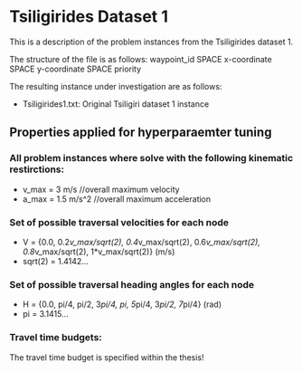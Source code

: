 # Tsiligirides Dataset 1
This is a description of the problem instances from the Tsiligirides dataset 1.

The structure of the file is as follows: 
waypoint_id SPACE x-coordinate SPACE y-coordinate SPACE priority

The resulting instance under investigation are as follows:
- Tsiligirides1.txt: Original Tsiligiri dataset 1 instance

## Properties applied for hyperparaemter tuning
### All problem instances where solve with the following kinematic restirctions:
- v_max = 3 m/s //overall maximum velocity
- a_max = 1.5 m/s^2 //overall maximum acceleration

### Set of possible traversal velocities for each node
- V = {0.0, 0.2*v_max/sqrt(2), 0.4*v_max/sqrt(2), 0.6*v_max/sqrt(2), 0.8*v_max/sqrt(2), 1*v_max/sqrt(2)}  (m/s)
- sqrt(2) = 1.4142...

### Set of possible traversal heading angles for each node
- H = {0.0, pi/4, pi/2, 3*pi/4, pi, 5*pi/4, 3*pi/2, 7*pi/4}  (rad)
- pi = 3.1415...

### Travel time budgets:
The travel time budget is specified within the thesis!